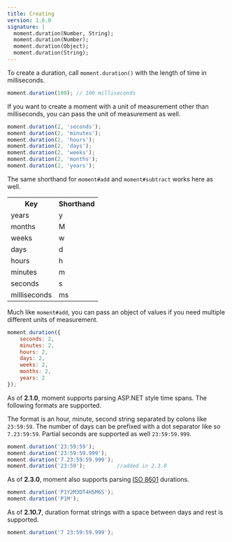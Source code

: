 ```yaml
---
title: Creating
version: 1.6.0
signature: |
  moment.duration(Number, String);
  moment.duration(Number);
  moment.duration(Object);
  moment.duration(String);
---
```



To create a duration, call `moment.duration()` with the length of time in milliseconds.

```javascript
moment.duration(100); // 100 milliseconds
```

If you want to create a moment with a unit of measurement other than milliseconds, you can pass the unit of measurement as well.

```javascript
moment.duration(2, 'seconds');
moment.duration(2, 'minutes');
moment.duration(2, 'hours');
moment.duration(2, 'days');
moment.duration(2, 'weeks');
moment.duration(2, 'months');
moment.duration(2, 'years');
```

The same shorthand for `moment#add` and `moment#subtract` works here as well.

<table class="table table-striped table-bordered">
  <tbody>
    <tr>
      <th>Key</th>
      <th>Shorthand</th>
    </tr>
    <tr>
      <td>years</td>
      <td>y</td>
    </tr>
    <tr>
      <td>months</td>
      <td>M</td>
    </tr>
    <tr>
      <td>weeks</td>
      <td>w</td>
    </tr>
    <tr>
      <td>days</td>
      <td>d</td>
    </tr>
    <tr>
      <td>hours</td>
      <td>h</td>
    </tr>
    <tr>
      <td>minutes</td>
      <td>m</td>
    </tr>
    <tr>
      <td>seconds</td>
      <td>s</td>
    </tr>
    <tr>
      <td>milliseconds</td>
      <td>ms</td>
    </tr>
  </tbody>
</table>

Much like `moment#add`, you can pass an object of values if you need multiple different units of measurement.

```javascript
moment.duration({
    seconds: 2,
    minutes: 2,
    hours: 2,
    days: 2,
    weeks: 2,
    months: 2,
    years: 2
});
```

As of **2.1.0**, moment supports parsing ASP.NET style time spans. The following formats are supported.

The format is an hour, minute, second string separated by colons like `23:59:59`. The number of days can be prefixed with a dot separator like so `7.23:59:59`. Partial seconds are supported as well `23:59:59.999`.

```javascript
moment.duration('23:59:59');
moment.duration('23:59:59.999');
moment.duration('7.23:59:59.999');
moment.duration('23:59');          //added in 2.3.0
```

As of **2.3.0**, moment also supports parsing [ISO 8601](http://en.wikipedia.org/wiki/ISO_8601#Time_intervals) durations.

```javascript
moment.duration('P1Y2M3DT4H5M6S');
moment.duration('P1M');
```

As of **2.10.7**, duration format strings with a space between days and rest
is supported.

```javascript
moment.duration('7 23:59:59.999');
```
